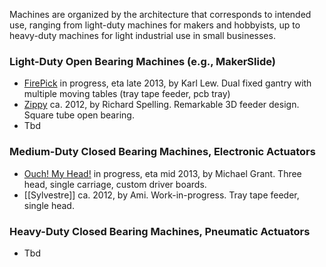 Machines are organized by the architecture that corresponds to intended use, ranging from light-duty machines for makers and hobbyists, up to heavy-duty machines for light industrial use in small businesses.

### Light-Duty Open Bearing Machines (e.g., MakerSlide)
* [FirePick](http://www.firepick.org) in progress, eta late 2013, by Karl Lew. Dual fixed gantry with multiple moving tables (tray tape feeder, pcb tray)
* [Zippy](http://www.richardspelling.com/?p=683) ca. 2012, by Richard Spelling. Remarkable 3D feeder design. Square tube open bearing.
* Tbd

### Medium-Duty Closed Bearing Machines, Electronic Actuators
* [Ouch! My Head!](https://groups.google.com/forum/m/#!topic/openpnp/vXqJjlmN04I) in progress, eta mid 2013, by Michael Grant. Three head, single carriage, custom driver boards.
* [[Sylvestre]] ca. 2012, by Ami. Work-in-progress. Tray tape feeder, single head.

### Heavy-Duty Closed Bearing Machines, Pneumatic Actuators
* Tbd